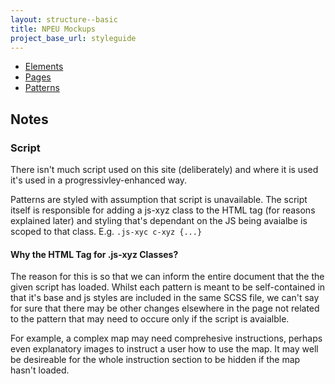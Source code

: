 ```yaml
---
layout: structure--basic
title: NPEU Mockups
project_base_url: styleguide
---
```


* [Elements](elements)
* [Pages](pages)
* [Patterns](patterns)


Notes
-----

### Script

There isn't much script used on this site (deliberately) and where it is used it's used in a progressivley-enhanced way.

Patterns are styled with assumption that script is unavailable.
The script itself is responsible for adding a js-xyz class to the HTML tag (for reasons explained later) and styling that's dependant on the JS being avaialbe is scoped to that class.
E.g. `.js-xyc c-xyz {...}`

#### Why the HTML Tag for .js-xyz Classes?

The reason for this is so that we can inform the entire document that the the given script has loaded.
Whilst each pattern is meant to be self-contained in that it's base and js styles are included in the same SCSS file, we can't say for sure that there may be other changes elsewhere in the page not related to the pattern that may need to occure only if the script is avaialble.

For example, a complex map may need comprehesive instructions, perhaps even explanatory images to instruct a user how to use the map.
It may well be desireable for the whole instruction section to be hidden if the map hasn't loaded.
